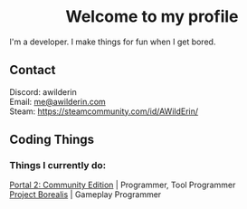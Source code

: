 <h1 align="center">Welcome to my profile</h1>

I'm a developer. I make things for fun when I get bored.

## Contact
Discord: awilderin <br>
Email: me@awilderin.com <br>
Steam: https://steamcommunity.com/id/AWildErin/ <br>

## Coding Things

### Things I currently do:
[Portal 2: Community Edition](https://portal2communityedition.com) | Programmer, Tool Programmer <br>
[Project Borealis](https://projectborealis.com/) | Gameplay Programmer <br>

